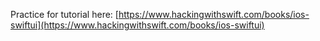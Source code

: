 Practice for tutorial here: [https://www.hackingwithswift.com/books/ios-swiftui](https://www.hackingwithswift.com/books/ios-swiftui)